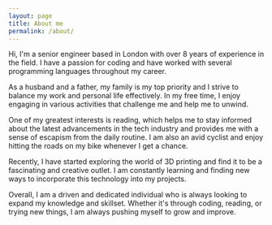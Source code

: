 ```yaml
---
layout: page
title: About me
permalink: /about/
---
```


Hi, I'm a senior engineer based in London with over 8 years of experience in the field. I have a passion for coding and have worked with several programming languages throughout my career.

As a husband and a father, my family is my top priority and I strive to balance my work and personal life effectively. In my free time, I enjoy engaging in various activities that challenge me and help me to unwind.

One of my greatest interests is reading, which helps me to stay informed about the latest advancements in the tech industry and provides me with a sense of escapism from the daily routine. I am also an avid cyclist and enjoy hitting the roads on my bike whenever I get a chance.

Recently, I have started exploring the world of 3D printing and find it to be a fascinating and creative outlet. I am constantly learning and finding new ways to incorporate this technology into my projects.

Overall, I am a driven and dedicated individual who is always looking to expand my knowledge and skillset. Whether it's through coding, reading, or trying new things, I am always pushing myself to grow and improve.

